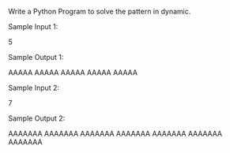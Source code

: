 Write a Python Program to solve the pattern in dynamic.

Sample Input 1:

5

Sample Output 1:

AAAAA
AAAAA
AAAAA
AAAAA
AAAAA

Sample Input 2:

7

Sample Output 2:

AAAAAAA
AAAAAAA
AAAAAAA
AAAAAAA
AAAAAAA
AAAAAAA
AAAAAAA
